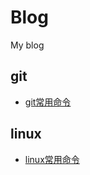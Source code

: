 # Blog
My blog  
## git  
- [git常用命令](https://github.com/chenwei1912/blog/blob/master/git/git%E5%B8%B8%E7%94%A8%E5%91%BD%E4%BB%A4.md)  
## linux  
- [linux常用命令](https://github.com/chenwei1912/blog/blob/master/linux/linux_cmd.md)  

